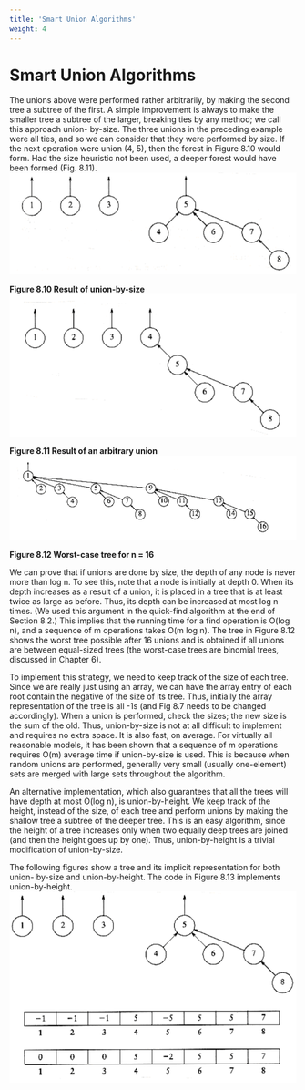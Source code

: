 ```yaml
---
title: 'Smart Union Algorithms'
weight: 4
---
```


# Smart Union Algorithms

The unions above were performed rather arbitrarily, by making the second tree a subtree of the first. A simple improvement is always to make the smaller tree a subtree of the larger, breaking ties by any method; we call this approach union- by-size. The three unions in the preceding example were all ties, and so we can consider that they were performed by size. If the next operation were union (4, 5), then the forest in Figure 8.10 would form. Had the size heuristic not been used, a deeper forest would have been formed (Fig. 8.11).
![alt  Result of union-by-size](size.PNG)

**Figure 8.10 Result of union-by-size**
![alt Result of an arbitrary union](arg.PNG)

**Figure 8.11 Result of an arbitrary union**
![alt Worst-case tree for n = 16](worst.PNG)

**Figure 8.12 Worst-case tree for n = 16**

We can prove that if unions are done by size, the depth of any node is never more than log n. To see this, note that a node is initially at depth 0. When its depth increases as a result of a union, it is placed in a tree that is at least twice as large as before. Thus, its depth can be increased at most log n times. (We used this argument in the quick-find algorithm at the end of Section 8.2.) This implies that the running time for a find operation is O(log n), and a sequence of m operations takes O(m log n). The tree in Figure 8.12 shows the worst tree possible after 16 unions and is obtained if all unions are between equal-sized trees (the worst-case trees are binomial trees, discussed in Chapter 6).

To implement this strategy, we need to keep track of the size of each tree. Since we are really just using an array, we can have the array entry of each root contain the negative of the size of its tree. Thus, initially the array representation of the tree is all -1s (and Fig 8.7 needs to be changed accordingly). When a union is performed, check the sizes; the new size is the sum of the old. Thus, union-by-size is not at all difficult to implement and requires no extra space. It is also fast, on average. For virtually all reasonable models, it has been shown that a sequence of m operations requires O(m) average time if union-by-size is used. This is because when random unions are performed, generally very small (usually one-element) sets are merged with large sets throughout the algorithm.

An alternative implementation, which also guarantees that all the trees will have depth at most O(log n), is union-by-height. We keep track of the height, instead of the size, of each tree and perform unions by making the shallow tree a subtree of the deeper tree. This is an easy algorithm, since the height of a tree increases only when two equally deep trees are joined (and then the height goes up by one). Thus, union-by-height is a trivial modification of union-by-size.

The following figures show a tree and its implicit representation for both union- by-size and union-by-height. The code in Figure 8.13 implements union-by-height.
![alt ](tbl.PNG)